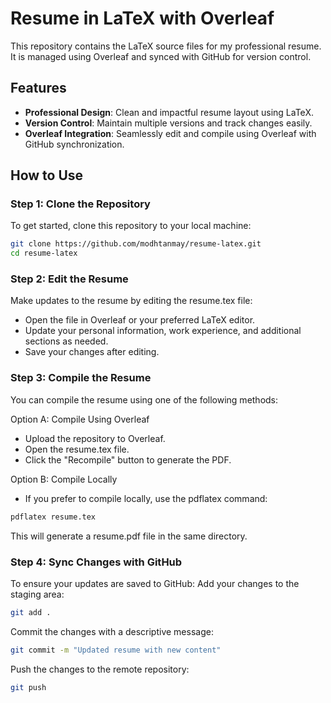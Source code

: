 # Resume in LaTeX with Overleaf

This repository contains the LaTeX source files for my professional resume. It is managed using Overleaf and synced with GitHub for version control.

## Features

- **Professional Design**: Clean and impactful resume layout using LaTeX.
- **Version Control**: Maintain multiple versions and track changes easily.
- **Overleaf Integration**: Seamlessly edit and compile using Overleaf with GitHub synchronization.

## How to Use

### Step 1: Clone the Repository  
To get started, clone this repository to your local machine:

```bash
git clone https://github.com/modhtanmay/resume-latex.git
cd resume-latex
```

### Step 2: Edit the Resume
Make updates to the resume by editing the resume.tex file:
- Open the file in Overleaf or your preferred LaTeX editor.
- Update your personal information, work experience, and additional sections as needed.
- Save your changes after editing.

### Step 3: Compile the Resume
You can compile the resume using one of the following methods:

Option A: Compile Using Overleaf
- Upload the repository to Overleaf.
- Open the resume.tex file.
- Click the "Recompile" button to generate the PDF.

Option B: Compile Locally
- If you prefer to compile locally, use the pdflatex command:

```bash
pdflatex resume.tex
```
This will generate a resume.pdf file in the same directory.

### Step 4: Sync Changes with GitHub
To ensure your updates are saved to GitHub:
Add your changes to the staging area:

```bash
git add .
```

Commit the changes with a descriptive message:
```bash
git commit -m "Updated resume with new content"
```

Push the changes to the remote repository:
``` bash
git push
```
